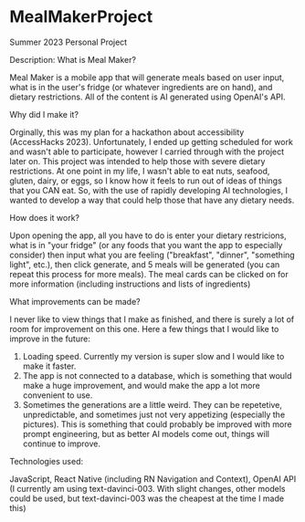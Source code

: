 # MealMakerProject
Summer 2023 Personal Project

Description: What is Meal Maker?

Meal Maker is a mobile app that will generate meals based on user input, what is in the user's
fridge (or whatever ingredients are on hand), and dietary restrictions. All of the content is AI generated using OpenAI's API. 


Why did I make it? 

Orginally, this was my plan for a hackathon about accessibility (AccessHacks 2023). Unfortunately, I ended up getting scheduled
for work and wasn't able to participate, however I carried through with the project later on. 
This project was intended to help those with severe dietary restrictions. At one point in my life, I wasn't able to eat nuts, seafood, gluten, dairy, or eggs, so I know how it feels to run out of ideas of things that you CAN eat. So, with the use of rapidly developing AI technologies, I wanted to develop a way that could help those that have any dietary needs. 

How does it work?

Upon opening the app, all you have to do is enter your dietary restricions, what is in "your fridge" (or any foods that you want the app to especially consider) then input what you are feeling ("breakfast", "dinner", "something light", etc.), then click generate, and 5 meals will be generated (you can repeat this process for more meals). The meal cards can be clicked on for more information (including instructions and lists of ingredients)

What improvements can be made?

I never like to view things that I make as finished, and there is surely a lot of room for improvement on this one. 
Here a few things that I would like to improve in the future:
1. Loading speed. Currently my version is super slow and I would like to make it faster.
2. The app is not connected to a database, which is something that would make a huge improvement, and would make the app a lot more convenient to use. 
3. Sometimes the generations are a little weird. They can be repetetive, unpredictable, and sometimes just not very appetizing (especially the pictures). This is something that could probably be improved with more prompt engineering, but as better AI models come out, things will continue to improve. 


Technologies used: 

JavaScript, React Native (including RN Navigation and Context), OpenAI API (I currently am using text-davinci-003. With slight changes, other models could be used, but text-davinci-003 was the cheapest at the time I made this)
